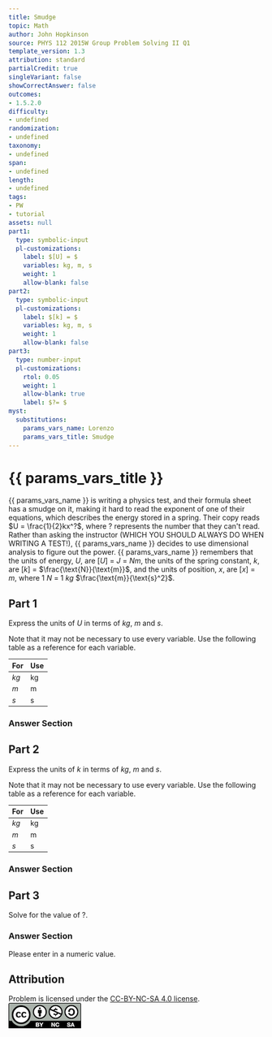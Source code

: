 ```yaml
---
title: Smudge
topic: Math
author: John Hopkinson
source: PHYS 112 2015W Group Problem Solving II Q1
template_version: 1.3
attribution: standard
partialCredit: true
singleVariant: false
showCorrectAnswer: false
outcomes:
- 1.5.2.0
difficulty:
- undefined
randomization:
- undefined
taxonomy:
- undefined
span:
- undefined
length:
- undefined
tags:
- PW
- tutorial
assets: null
part1:
  type: symbolic-input
  pl-customizations:
    label: $[U] = $
    variables: kg, m, s
    weight: 1
    allow-blank: false
part2:
  type: symbolic-input
  pl-customizations:
    label: $[k] = $
    variables: kg, m, s
    weight: 1
    allow-blank: false
part3:
  type: number-input
  pl-customizations:
    rtol: 0.05
    weight: 1
    allow-blank: true
    label: $?= $
myst:
  substitutions:
    params_vars_name: Lorenzo
    params_vars_title: Smudge
---
```

# {{ params_vars_title }}
{{ params_vars_name }} is writing a physics test, and their formula sheet has a smudge on it, making it hard to read the exponent of one of their equations, which describes the energy stored in a spring.
Their copy reads $U = \frac{1}{2}kx^?$, where $?$ represents the number that they can't read.
Rather than asking the instructor (WHICH YOU SHOULD ALWAYS DO WHEN WRITING A TEST!), {{ params_vars_name }} decides to use dimensional analysis to figure out the power.
{{ params_vars_name }} remembers that the units of energy, $U$, are \[$U$\] = $J$ = $Nm$, the units of the spring constant, $k$, are \[$k$\] = $\frac{\text{N}}{\text{m}}$, and the units of position, $x$, are \[$x$\] = $m$,  where 1 $N$ = 1 $kg$ $\frac{\text{m}}{\text{s}^2}$.

## Part 1

Express the units of $U$ in terms of $kg$, $m$ and $s$.

Note that it may not be necessary to use every variable. Use the following table as a reference for each variable.

| For  | Use   |
|----------|-------|
| $kg$  | kg  |
| $m$  | m  |
| $s$  | s  |

### Answer Section

## Part 2

Express the units of $k$ in terms of $kg$, $m$ and $s$.

Note that it may not be necessary to use every variable. Use the following table as a reference for each variable.

| For  | Use   |
|----------|-------|
| $kg$  | kg  |
| $m$  | m  |
| $s$  | s  |

### Answer Section

## Part 3

Solve for the value of $?$.

### Answer Section

Please enter in a numeric value.

## Attribution

Problem is licensed under the [CC-BY-NC-SA 4.0 license](https://creativecommons.org/licenses/by-nc-sa/4.0/).<br> ![The Creative Commons 4.0 license requiring attribution-BY, non-commercial-NC, and share-alike-SA license.](https://raw.githubusercontent.com/firasm/bits/master/by-nc-sa.png)
